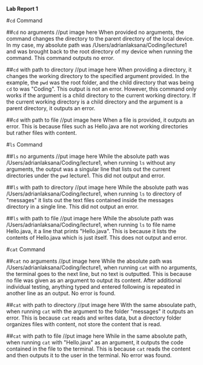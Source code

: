 **Lab Report 1**

#`cd` Command

##`cd` no arguments
//put image here
When provided no arguments, the command changes the directory to the parent directory of the local device. In my case, my absolute path was /Users/adrianlaksana/Coding/lecture1  and was brought back to the root directory of my device when running the command. This command outputs no error.

##`cd` with path to directory
//put image here
When providing a directory, it changes the working directory to the specified argument provided. In the example, the `pwd` was the root folder, and the child directory that was being `cd` to was "Coding". This output is not an error. However, this command only works if the argument is a child directory to the current working directory. If the current working directory is a child directory and the argument is a parent directory, it outputs an error. 

##`cd` with path to file
//put image here
When a file is provided, it outputs an error. This is because files such as Hello.java are not working directories but rather files with content.

#`ls` Command

##`ls` no arguments
//put image here
While the absolute path was /Users/adrianlaksana/Coding/lecture1, when running `ls` without any arguments, the output was a singular line that lists out the current directories under the `pwd` lecture1. This did not output and error.

##`ls` with path to directory
//put image here
While the absolute path was /Users/adrianlaksana/Coding/lecture1, when running `ls` to directory of "messages" it lists out the text files contained inside the messages directory in a single line. This did not output an error.

##`ls` with path to file
//put image here
While the absolute path was /Users/adrianlaksana/Coding/lecture1, when running `ls` to file name Hello.java, it a line that prints "Hello.java". This is because it lists the contents of Hello.java which is just itself. This does not output and error.

#`cat` Command

##`cat` no arguments
//put image here
While the absolute path was /Users/adrianlaksana/Coding/lecture1, when running `cat` with no arguments, the terminal goes to the next line, but no text is outputted. This is because no file was given as an argument to output its content. After additional individual testing, anything typed and entered following is repeated in another line as an output. No error is found.

##`cat` with path to directory
//put image here
With the same absoulate path, when running  `cat` with the argument to the folder "messages" it outputs an error. This is because `cat` reads and writes data, but a directory folder organizes files with content, not store the content that is read. 

##`cat` with path to file
//put image here
While in the same absolute path, when running `cat` with "Hello.java" as an argument, it outputs the code contained in the file to the terminal. This is because `cat` reads the content and then outputs it to the user in the terminal. No error was found.

